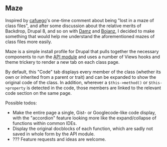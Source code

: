 ## Maze

Inspired by [cafuego](https://www.drupal.org/u/cafuego)'s one-time comment about being "lost in a maze of class files", and after some discussion about the relative merits of Backdrop, Drupal 8, and so on with [Damz](https://www.drupal.org/u/damien-tournoud) and [Bojanz](https://www.drupal.org/u/bojanz), I decided to make something that would help me understand the aforementioned mazes of class files more easily.

Maze is a simple install profile for Drupal that pulls together the necessary components to run the [API module](https://drupal.org/project/api) and uses a number of Views hooks and theme trickery to render a new tab on each class page.

By default, this "Code" tab displays every member of the class (whether its own or inherited from a parent or trait) and can be expanded to show the original code of the class. In addition, wherever a `$this->method()` or `$this->property` is detected in the code, those members are linked to the relevant code section on the same page.

Possible todos:

- Make the entire page a single, Gist- or Googlecode-like code display, with the "accordion" feature looking more like the expand/collapse of functions within common IDEs.
- Display the original docblocks of each function, which are sadly not saved in whole form by the API module.
- ??? Feature requests and ideas are welcome.
